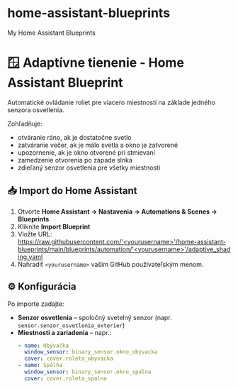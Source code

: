 # home-assistant-blueprints
My Home Assistant Blueprints
# 🪟 Adaptívne tienenie - Home Assistant Blueprint

Automatické ovládanie roliet pre viacero miestností na základe jedného senzora osvetlenia.

Zohľadňuje:
- otváranie ráno, ak je dostatočne svetlo
- zatváranie večer, ak je málo svetla a okno je zatvorené
- upozornenie, ak je okno otvorené pri stmievaní
- zamedzenie otvorenia po západe slnka
- zdieľaný senzor osvetlenia pre všetky miestnosti

## 📥 Import do Home Assistant

1. Otvorte **Home Assistant → Nastavenia → Automations & Scenes → Blueprints**
2. Kliknite **Import Blueprint**
3. Vložte URL: https://raw.githubusercontent.com/'<yourusername>'/home-assistant-blueprints/main/blueprints/automation/'<yourusername>'/adaptive_shading.yaml
4. Nahradiť `<yourusername>` vaším GitHub používateľským menom.

## ⚙️ Konfigurácia

Po importe zadajte:

- **Senzor osvetlenia** – spoločný svetelný senzor (napr. `sensor.senzor_osvetlenia_exterier`)
- **Miestnosti a zariadenia** – napr.:
  ```yaml
  - name: Obývačka
    window_sensor: binary_sensor.okno_obyvacka
    cover: cover.roleta_obyvacka
  - name: Spálňa
    window_sensor: binary_sensor.okno_spalna
    cover: cover.roleta_spalna

